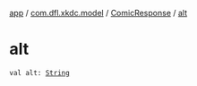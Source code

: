 [app](../../index.md) / [com.dfl.xkdc.model](../index.md) / [ComicResponse](index.md) / [alt](./alt.md)

# alt

`val alt: `[`String`](https://kotlinlang.org/api/latest/jvm/stdlib/kotlin/-string/index.html)